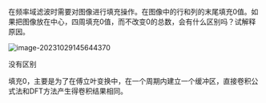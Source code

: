 在频率域滤波时需要对图像进行填充操作。在图像中的行和列的末尾填充0值。如果把图像放在中心，四周填充0值，而不改变0的总数，会有什么区别吗？试解释原因。

![image-20231029145644370](https://gowi-picgo.oss-cn-shenzhen.aliyuncs.com/202310291456570.png)

没有区别

填充0，主要是为了在傅立叶变换中，在一个周期内建立一个缓冲区，直接卷积公式法和DFT方法产生得卷积结果相同。
